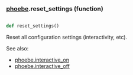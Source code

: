 ### [phoebe](phoebe.md).reset_settings (function)


```py

def reset_settings()

```



Reset all configuration settings (interactivity, etc).

See also:
* [phoebe.interactive_on](phoebe.interactive_on.md)
* [phoebe.interactive_off](phoebe.interactive_off.md)

